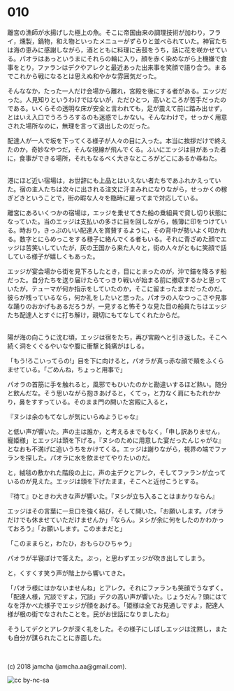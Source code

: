 # 010

離宮の漁師が水揚げした極上の魚。そこに帝国由来の調理技術が加わり，フライ，燻製，鍋物，和え物といったメニューがずらりと並べられていた。神官たちは海の恵みに感謝しながら，酒とともに料理に舌鼓をうち，話に花を咲かせている。パオラはあっというまにそれらの輪に入り，顔を赤く染めながら上機嫌で食事をとり，ファランはデクやアレクと最近あった出来事を笑顔で語り合う。まるでこれから戦になるとは思えぬ和やかな雰囲気だった。  

そんななか，たった一人だけ会場から離れ，宮殿を後にする者がある。エッジだった。人見知りというわけではないが，ただひとつ，高いところが苦手だったのである。いくらその透明な床が安全と言われても，足が震えて前に踏み出せず，とはいえ入口でうろうろするのも迷惑でしかない。そんなわけで，せっかく用意された場所なのに，無理を言って退出したのだった。  

配達人が一人で坂を下ってくる様子が人々の目に入った。本当に挨拶だけで終えたのか，奇妙なやつだ，そんな視線が飛んでくる。ふいにエッジは目があった者に，食事ができる場所，それもなるべく大きなところがどこにあるか尋ねた。  

<br>  
港にほど近い宿場は，お世辞にも上品とはいえない者たちであふれかえっていた。宿の主人たちは次々に出される注文に汗まみれになりながら，せっかくの稼ぎどきということで，街の暇な人々を臨時に雇ってまで対応している。  

離宮にあるいくつかの宿場は，エッジを乗せてきた船の乗組員で貸し切り状態になっていた。当のエッジは支払いの多さに目を回しながら，帳簿に印をつけている。時おり，きっぷのいい配達人を賞賛するように，その背中が勢いよく叩かれる。数字とにらめっこをする様子に絡んでくる者もいる。それに青ざめた顔でエッジは苦笑いしていたが，灰の王国から来た人々と，街の人々がともに笑顔で話している様子が嬉しくもあった。  

エッジが宴会場から街を見下ろしたとき，目にとまったのが，沖で錨を降ろす船だった。自分たちを送り届けたらてっきり戦いが始まる前に撤収するかと思っていたが，テューマが何か指示をしていたのか，そこに留まったままだったのだ。彼らが残っているなら，何か礼をしたいと思った。パオラの人なつっこさや見事な踊りのおかげもあるだろうが，一見すると怖そうな見た目の船員たちはエッジたち配達人とすぐに打ち解け，親切にもてなしてくれたからだ。  

<br>  
陽が海の向こうに沈む頃，エッジは宿をたち，再び宮殿へと引き返した。そこへ続く洞をくぐるやいなや腹に衝撃と鈍痛がはしる。  

「もう!ろこいってらの!」目を下に向けると，パオラが真っ赤な顔で頬をふくらませている。「ごめんね，ちょっと用事で」  

パオラの首筋に手を触れると，風邪でもひいたのかと勘違いするほど熱い。随分と飲んだな。そう思いながら抱きあげると，くてっ，と力なく肩にもたれかかり，鼻をすすっている。そのまま門の開いた宮殿に入ると，  

『ヌシは余のもてなしが気にいらぬようじゃな』  

と低い声が響いた。声の主は誰か，と考えるまでもなく，「申し訳ありません，寵姫様」とエッジは頭を下げる。『ヌシのために用意した宴だったんじゃがな』となおも不満げに追いうちをかけてくる。エッジは謝りながら，視界の端でファランを探した。パオラに水を飲ませてやりたいのだ。  

と，絨毯の敷かれた階段の上に，声の主デクとアレク，そしてファランが立っているのが見えた。エッジは頭を下げたまま，そこへと近付こうとする。  

『待て』ひときわ大きな声が響いた。『ヌシが立ち入ることはまかりならん』  

エッジはその言葉に一旦口を強く結び，そして開いた。「お願いします。パオラだけでも休ませていただけませんか」『ならん。ヌシが余に何をしたのかわかっておろう』「お願いします。このままだと」  

「このままらと，わたひ，おもらひひちゃう」  

パオラが半寝ぼけで答えた。ぷっ，と思わずエッジが吹き出してしまう。  

と，くすくす笑う声が階上から響いてきた。  

「パオラ様にはかないませんね」とアレク。それにファランも笑顔でうなずく。「配達人様，冗談ですよ，冗談」デクの高い声が響いた。じょうだん？頭にはてなを浮かべた様子でエッジが顔をあげる。「姫様は全てお見通しですよ，配達人様が根の街でなされたことを。民がお世話になりましたね」  

そうしてデクとアレクが深く礼をした。その様子にしばしエッジは沈黙し，またも自分が謀られたことに赤面した。  

<br>  
<br>  
(c) 2018 jamcha (jamcha.aa@gmail.com).  

![cc by-nc-sa](http://i.creativecommons.org/l/by-nc-sa/4.0/88x31.png)

